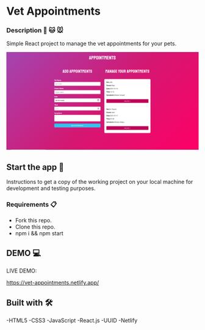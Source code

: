 # Vet Appointments

### Description 🐶 🐱 🐭

Simple React project to manage the vet appointments for your pets. 

![vet-appointments](preview.PNG)

## Start the app 🚀

Instructions to get a copy of the working project on your local machine for development and testing purposes.

### Requirements 📋

* Fork this repo.
* Clone this repo.
* npm i && npm start

## DEMO 💻 

LIVE DEMO:

https://vet-appointments.netlify.app/

## Built with 🛠️

-HTML5
-CSS3
-JavaScript
-React.js
-UUID
-Netlify
